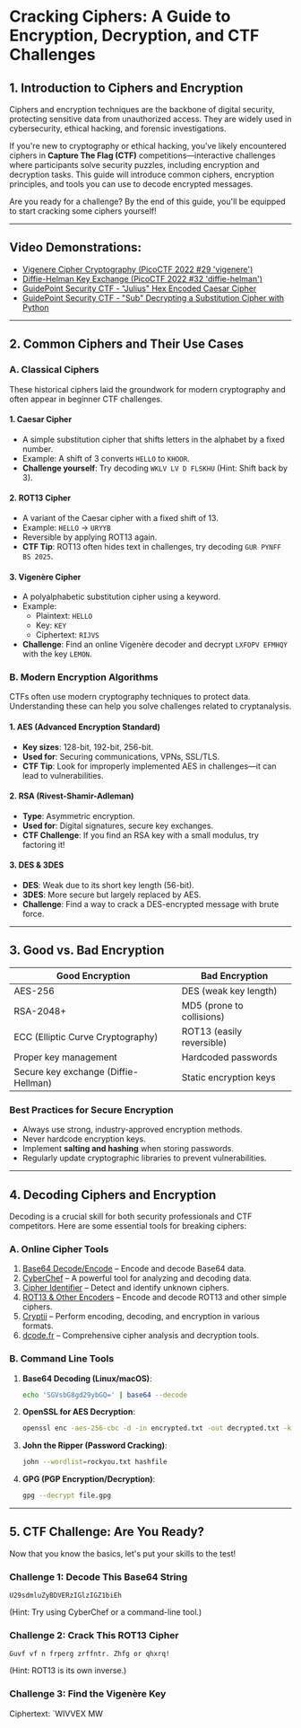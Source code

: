 # Cracking Ciphers: A Guide to Encryption, Decryption, and CTF Challenges

## 1. **Introduction to Ciphers and Encryption**
Ciphers and encryption techniques are the backbone of digital security, protecting sensitive data from unauthorized access. They are widely used in cybersecurity, ethical hacking, and forensic investigations. 

If you're new to cryptography or ethical hacking, you've likely encountered ciphers in **Capture The Flag (CTF)** competitions—interactive challenges where participants solve security puzzles, including encryption and decryption tasks. This guide will introduce common ciphers, encryption principles, and tools you can use to decode encrypted messages. 

Are you ready for a challenge? By the end of this guide, you'll be equipped to start cracking some ciphers yourself!

---

## Video Demonstrations:
- [Vigenere Cipher Cryptography (PicoCTF 2022 #29 'vigenere')](https://www.youtube.com/watch?v=8AhAL1JRctY)
- [Diffie-Helman Key Exchange (PicoCTF 2022 #32 'diffie-helman')](https://www.youtube.com/watch?v=fD465NhC9uU)
- [GuidePoint Security CTF - "Julius" Hex Encoded Caesar Cipher](https://www.youtube.com/watch?v=bkVOQfst7Zc)
- [GuidePoint Security CTF - "Sub" Decrypting a Substitution Cipher with Python](https://www.youtube.com/watch?v=NOtO57oWh3U)

---

## 2. **Common Ciphers and Their Use Cases**

### **A. Classical Ciphers**
These historical ciphers laid the groundwork for modern cryptography and often appear in beginner CTF challenges.

#### **1. Caesar Cipher**
- A simple substitution cipher that shifts letters in the alphabet by a fixed number.
- Example: A shift of 3 converts `HELLO` to `KHOOR`.
- **Challenge yourself**: Try decoding `WKLV LV D FLSKHU` (Hint: Shift back by 3).

#### **2. ROT13 Cipher**
- A variant of the Caesar cipher with a fixed shift of 13.
- Example: `HELLO` → `URYYB`
- Reversible by applying ROT13 again.
- **CTF Tip**: ROT13 often hides text in challenges, try decoding `GUR PYNFF BS 2025`.

#### **3. Vigenère Cipher**
- A polyalphabetic substitution cipher using a keyword.
- Example:
  - Plaintext: `HELLO`
  - Key: `KEY`
  - Ciphertext: `RIJVS`
- **Challenge**: Find an online Vigenère decoder and decrypt `LXFOPV EFMHQY` with the key `LEMON`.

### **B. Modern Encryption Algorithms**
CTFs often use modern cryptography techniques to protect data. Understanding these can help you solve challenges related to cryptanalysis.

#### **1. AES (Advanced Encryption Standard)**
- **Key sizes**: 128-bit, 192-bit, 256-bit.
- **Used for**: Securing communications, VPNs, SSL/TLS.
- **CTF Tip**: Look for improperly implemented AES in challenges—it can lead to vulnerabilities.

#### **2. RSA (Rivest-Shamir-Adleman)**
- **Type**: Asymmetric encryption.
- **Used for**: Digital signatures, secure key exchanges.
- **CTF Challenge**: If you find an RSA key with a small modulus, try factoring it!

#### **3. DES & 3DES**
- **DES**: Weak due to its short key length (56-bit).
- **3DES**: More secure but largely replaced by AES.
- **Challenge**: Find a way to crack a DES-encrypted message with brute force.

---

## 3. **Good vs. Bad Encryption**

| **Good Encryption** | **Bad Encryption** |
|---------------------|-------------------|
| AES-256 | DES (weak key length) |
| RSA-2048+ | MD5 (prone to collisions) |
| ECC (Elliptic Curve Cryptography) | ROT13 (easily reversible) |
| Proper key management | Hardcoded passwords |
| Secure key exchange (Diffie-Hellman) | Static encryption keys |

### **Best Practices for Secure Encryption**
- Always use strong, industry-approved encryption methods.
- Never hardcode encryption keys.
- Implement **salting and hashing** when storing passwords.
- Regularly update cryptographic libraries to prevent vulnerabilities.

---

## 4. **Decoding Ciphers and Encryption**
Decoding is a crucial skill for both security professionals and CTF competitors. Here are some essential tools for breaking ciphers:

### **A. Online Cipher Tools**
1. [Base64 Decode/Encode](https://www.base64decode.org/) – Encode and decode Base64 data.
2. [CyberChef](https://gchq.github.io/CyberChef/) – A powerful tool for analyzing and decoding data.
3. [Cipher Identifier](https://www.dcode.fr/cipher-identifier) – Detect and identify unknown ciphers.
4. [ROT13 & Other Encoders](https://meyerweb.com/eric/tools/dencoder/) – Encode and decode ROT13 and other simple ciphers.
5. [Cryptii](https://cryptii.com/) – Perform encoding, decoding, and encryption in various formats.
6. [dcode.fr](https://www.dcode.fr/) – Comprehensive cipher analysis and decryption tools.

### **B. Command Line Tools**
1. **Base64 Decoding (Linux/macOS)**:
   ```bash
   echo 'SGVsbG8gd29ybGQ=' | base64 --decode
   ```
2. **OpenSSL for AES Decryption**:
   ```bash
   openssl enc -aes-256-cbc -d -in encrypted.txt -out decrypted.txt -k PASSWORD
   ```
3. **John the Ripper (Password Cracking)**:
   ```bash
   john --wordlist=rockyou.txt hashfile
   ```
4. **GPG (PGP Encryption/Decryption)**:
   ```bash
   gpg --decrypt file.gpg
   ```

---

## 5. **CTF Challenge: Are You Ready?**

Now that you know the basics, let's put your skills to the test!

### **Challenge 1: Decode This Base64 String**
`U29sdmluZyBDVERzIGlzIGZ1biEh`

(Hint: Try using CyberChef or a command-line tool.)

### **Challenge 2: Crack This ROT13 Cipher**
`Guvf vf n frperg zrffntr. Zhfg or qhxrq!`

(Hint: ROT13 is its own inverse.)

### **Challenge 3: Find the Vigenère Key**
Ciphertext: `WIVVEX MW

